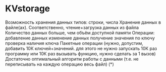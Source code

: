 # KVstorage
Возможность хранения данных типов: строки, числа
Хранение данных в файле(ах). Соответственно, чтение+загрузка данных из файла
Количество данных больше, чем объём доступной памяти
Операции:
добавление данных
изменение данных
получение значения по ключу
проверка наличия ключа
Пакетные операции (нужно, допустим, добавить 10К ключей+значений. для этого не нужно запускать 10К раз программу или 10К раз вызывать функцию, нужно сделать за 1 вызов)
Достаточно оптимальный алгоритм работы с данными (т.е. не переписывать на каждую операцию весь файл)
(*)
